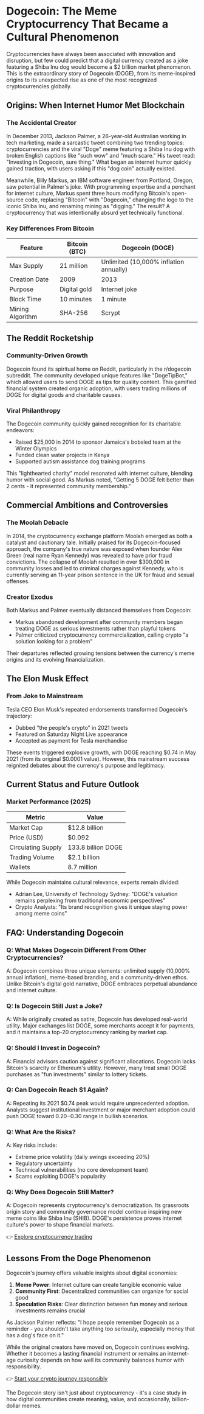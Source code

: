 # Dogecoin: The Meme Cryptocurrency That Became a Cultural Phenomenon

Cryptocurrencies have always been associated with innovation and disruption, but few could predict that a digital currency created as a joke featuring a Shiba Inu dog would become a $2 billion market phenomenon. This is the extraordinary story of Dogecoin (DOGE), from its meme-inspired origins to its unexpected rise as one of the most recognized cryptocurrencies globally.

## Origins: When Internet Humor Met Blockchain

### The Accidental Creator

In December 2013, Jackson Palmer, a 26-year-old Australian working in tech marketing, made a sarcastic tweet combining two trending topics: cryptocurrencies and the viral "Doge" meme featuring a Shiba Inu dog with broken English captions like "such wow" and "much scare." His tweet read: "Investing in Dogecoin, sure thing." What began as internet humor quickly gained traction, with users asking if this "dog coin" actually existed.

Meanwhile, Billy Markus, an IBM software engineer from Portland, Oregon, saw potential in Palmer's joke. With programming expertise and a penchant for internet culture, Markus spent three hours modifying Bitcoin's open-source code, replacing "Bitcoin" with "Dogecoin," changing the logo to the iconic Shiba Inu, and renaming mining as "digging." The result? A cryptocurrency that was intentionally absurd yet technically functional.

### Key Differences From Bitcoin

| Feature          | Bitcoin (BTC)       | Dogecoin (DOGE)      |
|-------------------|---------------------|----------------------|
| Max Supply        | 21 million          | Unlimited (10,000% inflation annually) |
| Creation Date     | 2009                | 2013                 |
| Purpose           | Digital gold        | Internet joke        |
| Block Time        | 10 minutes          | 1 minute             |
| Mining Algorithm  | SHA-256             | Scrypt               |

## The Reddit Rocketship

### Community-Driven Growth

Dogecoin found its spiritual home on Reddit, particularly in the r/dogecoin subreddit. The community developed unique features like "DogeTipBot," which allowed users to send DOGE as tips for quality content. This gamified financial system created organic adoption, with users trading millions of DOGE for digital goods and charitable causes.

### Viral Philanthropy

The Dogecoin community quickly gained recognition for its charitable endeavors:
- Raised $25,000 in 2014 to sponsor Jamaica's bobsled team at the Winter Olympics
- Funded clean water projects in Kenya
- Supported autism assistance dog training programs

This "lighthearted charity" model resonated with internet culture, blending humor with social good. As Markus noted, "Getting 5 DOGE felt better than 2 cents - it represented community membership."

## Commercial Ambitions and Controversies

### The Moolah Debacle

In 2014, the cryptocurrency exchange platform Moolah emerged as both a catalyst and cautionary tale. Initially praised for its Dogecoin-focused approach, the company's true nature was exposed when founder Alex Green (real name Ryan Kennedy) was revealed to have prior fraud convictions. The collapse of Moolah resulted in over $300,000 in community losses and led to criminal charges against Kennedy, who is currently serving an 11-year prison sentence in the UK for fraud and sexual offenses.

### Creator Exodus

Both Markus and Palmer eventually distanced themselves from Dogecoin:
- Markus abandoned development after community members began treating DOGE as serious investments rather than playful tokens
- Palmer criticized cryptocurrency commercialization, calling crypto "a solution looking for a problem"

Their departures reflected growing tensions between the currency's meme origins and its evolving financialization.

## The Elon Musk Effect

### From Joke to Mainstream

Tesla CEO Elon Musk's repeated endorsements transformed Dogecoin's trajectory:
- Dubbed "the people's crypto" in 2021 tweets
- Featured on Saturday Night Live appearance
- Accepted as payment for Tesla merchandise

These events triggered explosive growth, with DOGE reaching $0.74 in May 2021 (from its original $0.0001 value). However, this mainstream success reignited debates about the currency's purpose and legitimacy.

## Current Status and Future Outlook

### Market Performance (2025)

| Metric            | Value              |
|-------------------|--------------------|
| Market Cap        | $12.8 billion      |
| Price (USD)       | $0.092             |
| Circulating Supply| 133.8 billion DOGE |
| Trading Volume    | $2.1 billion       |
| Wallets           | 8.7 million        |

While Dogecoin maintains cultural relevance, experts remain divided:
- Adrian Lee, University of Technology Sydney: "DOGE's valuation remains perplexing from traditional economic perspectives"
- Crypto Analysts: "Its brand recognition gives it unique staying power among meme coins"

## FAQ: Understanding Dogecoin

### Q: What Makes Dogecoin Different From Other Cryptocurrencies?

A: Dogecoin combines three unique elements: unlimited supply (10,000% annual inflation), meme-based branding, and a community-driven ethos. Unlike Bitcoin's digital gold narrative, DOGE embraces perpetual abundance and internet culture.

### Q: Is Dogecoin Still Just a Joke?

A: While originally created as satire, Dogecoin has developed real-world utility. Major exchanges list DOGE, some merchants accept it for payments, and it maintains a top-20 cryptocurrency ranking by market cap.

### Q: Should I Invest in Dogecoin?

A: Financial advisors caution against significant allocations. Dogecoin lacks Bitcoin's scarcity or Ethereum's utility. However, many treat small DOGE purchases as "fun investments" similar to lottery tickets.

### Q: Can Dogecoin Reach $1 Again?

A: Repeating its 2021 $0.74 peak would require unprecedented adoption. Analysts suggest institutional investment or major merchant adoption could push DOGE toward $0.20-$0.30 range in bullish scenarios.

### Q: What Are the Risks?

A: Key risks include:
- Extreme price volatility (daily swings exceeding 20%)
- Regulatory uncertainty
- Technical vulnerabilities (no core development team)
- Scams exploiting DOGE's popularity

### Q: Why Does Dogecoin Still Matter?

A: Dogecoin represents cryptocurrency's democratization. Its grassroots origin story and community governance model continue inspiring new meme coins like Shiba Inu (SHIB). DOGE's persistence proves internet culture's power to shape financial markets.

👉 [Explore cryptocurrency trading](https://bit.ly/okx-bonus)

## Lessons From the Doge Phenomenon

Dogecoin's journey offers valuable insights about digital economies:
1. **Meme Power**: Internet culture can create tangible economic value
2. **Community First**: Decentralized communities can organize for social good
3. **Speculation Risks**: Clear distinction between fun money and serious investments remains crucial

As Jackson Palmer reflects: "I hope people remember Dogecoin as a reminder - you shouldn't take anything too seriously, especially money that has a dog's face on it."

While the original creators have moved on, Dogecoin continues evolving. Whether it becomes a lasting financial instrument or remains an internet-age curiosity depends on how well its community balances humor with responsibility.

👉 [Start your crypto journey responsibly](https://bit.ly/okx-bonus)

The Dogecoin story isn't just about cryptocurrency - it's a case study in how digital communities create meaning, value, and occasionally, billion-dollar memes.